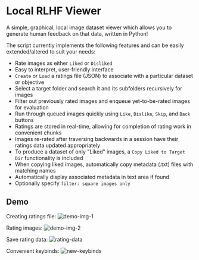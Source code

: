 # Local RLHF Viewer

A simple, graphical, local image dataset viewer which allows you to generate human feedback on that data, written in Python!

The script currently implements the following features and can be easily extended/altered to suit your needs:

 - Rate images as either `Liked` or `Disliked`
 - Easy to interpret, user-friendly interface
 - `Create` or `Load` a ratings file (JSON) to associate with a particular dataset or objective
 - Select a target folder and search it and its subfolders recursively for images
 - Filter out previously rated images and enqueue yet-to-be-rated images for evaluation
 - Run through queued images quickly using `Like`, `Dislike`, `Skip`, and `Back` buttons
 - Ratings are stored in real-time, allowing for completion of rating work in convenient chunks
 - Images re-rated after traversing backwards in a session have their ratings data updated appropriately
 - To produce a dataset of only "Liked" images, a `Copy Liked to Target Dir` functionality is included
 - When copying liked images, automatically copy metadata (.txt) files with matching names
 - Automatically display associated metadata in text area if found
 - Optionally specify `filter: square images only`

## Demo

Creating ratings file:
![demo-img-1](https://github.com/james-things/local-rlhf-viewer/assets/71165873/f985fd5d-5a2e-426b-8125-203c190e2805)

Rating images:
![demo-img-2](https://github.com/james-things/local-rlhf-viewer/assets/71165873/c6d8750b-d959-4180-b9be-c04d75d1f8fd)

Save rating data:
![rating-data](https://github.com/james-things/local-rlhf-viewer/assets/71165873/fce74746-7495-48dd-9ba8-7009a43351f6)

Convenient keybinds: 
![new-keybinds](https://github.com/james-things/local-rlhf-viewer/assets/71165873/a67d3761-40d5-4cc5-89a4-55804faa3085)
